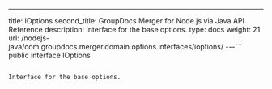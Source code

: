 ---
title: IOptions
second_title: GroupDocs.Merger for Node.js via Java API Reference
description: Interface for the base options.
type: docs
weight: 21
url: /nodejs-java/com.groupdocs.merger.domain.options.interfaces/ioptions/
---```
public interface IOptions
```

Interface for the base options.
